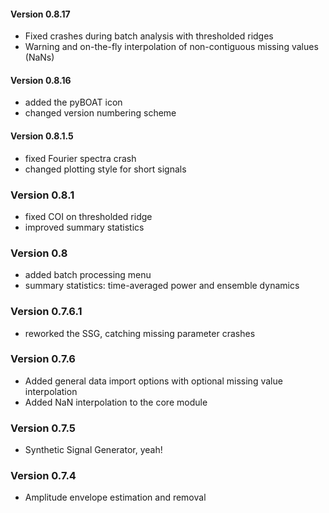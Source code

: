 
#### Version 0.8.17

- Fixed crashes during batch analysis with thresholded ridges
- Warning and on-the-fly interpolation of non-contiguous missing values (NaNs)

#### Version 0.8.16

- added the pyBOAT icon
- changed version numbering scheme

#### Version 0.8.1.5

- fixed Fourier spectra crash
- changed plotting style for short signals

### Version 0.8.1

- fixed COI on thresholded ridge
- improved summary statistics

### Version 0.8

- added batch processing menu
- summary statistics: time-averaged power and ensemble dynamics

### Version 0.7.6.1

- reworked the SSG, catching missing parameter crashes

### Version 0.7.6

- Added general data import options with optional missing value interpolation
- Added NaN interpolation to the core module

### Version 0.7.5

- Synthetic Signal Generator, yeah!

### Version 0.7.4

- Amplitude envelope estimation and removal

	
